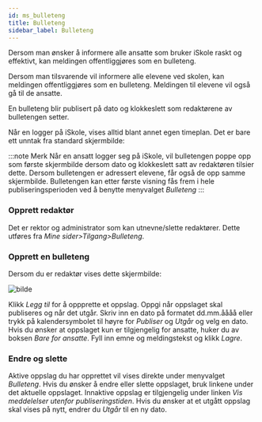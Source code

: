 ```yaml
---
id: ms_bulleteng
title: Bulleteng
sidebar_label: Bulleteng
---
```


Dersom man ønsker å informere alle ansatte som bruker iSkole raskt og effektivt, kan meldingen offentliggjøres som en bulleteng.

Dersom man tilsvarende vil informere alle elevene ved skolen, kan meldingen offentliggjøres som en bulleteng. Meldingen til elevene vil også gå til de ansatte.

En bulleteng blir publisert på dato og klokkeslett som redaktørene av bulletengen setter. 

Når en logger på iSkole, vises alltid blant annet egen timeplan. Det er bare ett unntak fra standard skjermbilde: 

:::note Merk
Når en ansatt logger seg på iSkole, vil bulletengen poppe opp som første skjermbilde dersom dato og klokkeslett satt av redaktøren tilsier dette. Dersom bulletengen er adressert elevene, får også de opp samme skjermbilde. Bulletengen kan etter første visning fås frem i hele publiseringsperioden ved å benytte menyvalget _Bulleteng_
:::

### Opprett redaktør
Det er rektor og administrator som kan utnevne/slette redaktører. Dette utføres fra _Mine sider>Tilgang>Bulleteng_.

### Opprett en bulleteng
Dersom du er redaktør vises dette  skjermbilde:

![bilde](https://user-images.githubusercontent.com/80097133/153376310-15b4256a-bfdb-4e78-89cd-d42d09ddc065.png)

Klikk _Legg til_ for å oppprette et oppslag. Oppgi når oppslaget skal publiseres og når det utgår. Skriv inn en dato på formatet dd.mm.åååå eller trykk på kalendersymbolet til høyre for _Publiser_ og _Utgår_ og velg en dato. Hvis du ønsker at oppslaget kun er tilgjengelig for ansatte, huker du av boksen _Bare for ansatte_. Fyll inn emne og meldingstekst og klikk _Lagre_.

### Endre og slette
Aktive oppslag du har opprettet vil vises direkte under menyvalget _Bulleteng_. Hvis du ønsker å endre eller slette oppslaget, bruk linkene under
det aktuelle oppslaget. Innaktive oppslag er tilgjengelig under linken _Vis meddelelser utenfor publiseringstiden_. Hvis du ønsker at et utgått oppslag
skal vises på nytt, endrer du _Utgår_ til en ny dato.
